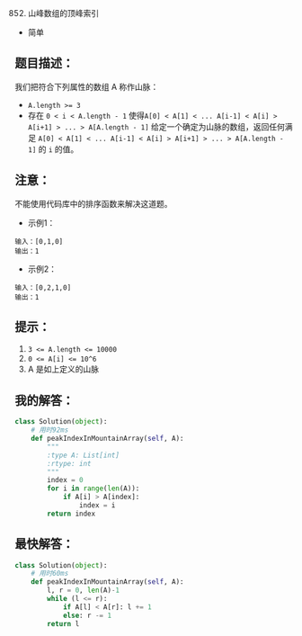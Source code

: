 0852. 山峰数组的顶峰索引

- 简单

## 题目描述：
我们把符合下列属性的数组 A 称作山脉：

- `A.length >= 3`
- 存在 `0 < i < A.length - 1` 使得`A[0] < A[1] < ... A[i-1] < A[i] > A[i+1] > ... > A[A.length - 1]`
给定一个确定为山脉的数组，返回任何满足 `A[0] < A[1] < ... A[i-1] < A[i] > A[i+1] > ... > A[A.length - 1]` 的 `i` 的值。


## 注意：
不能使用代码库中的排序函数来解决这道题。

- 示例1：
```
输入：[0,1,0]
输出：1
```

- 示例2：
```
输入：[0,2,1,0]
输出：1
```

## 提示：
1. `3 <= A.length <= 10000`
2. `0 <= A[i] <= 10^6`
3. A 是如上定义的山脉
 


## 我的解答：
``` python
class Solution(object):
    # 用时92ms
    def peakIndexInMountainArray(self, A):
        """
        :type A: List[int]
        :rtype: int
        """
        index = 0
        for i in range(len(A)):
            if A[i] > A[index]:
                index = i
        return index
```

## 最快解答：
``` python
class Solution(object):
    # 用时60ms
    def peakIndexInMountainArray(self, A):
        l, r = 0, len(A)-1
        while (l <= r):
            if A[l] < A[r]: l += 1
            else: r -= 1
        return l
```
